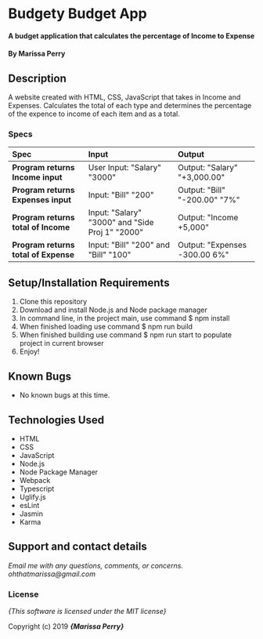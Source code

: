 # Budgety Budget App

#### A budget application that calculates the percentage of Income to Expense

#### By **Marissa Perry**

## Description

A website created with HTML, CSS, JavaScript that takes in Income and Expenses. Calculates the total of each type and determines the percentage of the expence to income of each item and as a total.


### Specs
| Spec | Input | Output |
| :-------------     | :------------- | :------------- |
| **Program returns Income input**| User Input: "Salary" "3000" | Output: "Salary" "+3,000.00" |
| **Program returns Expenses input**| Input: "Bill" "200" | Output: "Bill" "-200.00" "7%" |
| **Program returns total of Income** | Input: "Salary" "3000" and "Side Proj 1" "2000" | Output: "Income +5,000" |
| **Program returns total of Expense** | Input: "Bill" "200" and "Bill" "100" | Output: "Expenses -300.00  6%" |


## Setup/Installation Requirements

1. Clone this repository
2. Download and install Node.js and Node package manager
3. In command line, in the project main, use command $ npm install
4. When finished loading use command $ npm run build
5. When finished building use command $ npm run start to populate project in current browser
6. Enjoy!

## Known Bugs
* No known bugs at this time.

## Technologies Used
* HTML
* CSS   
* JavaScript
* Node.js
* Node Package Manager
* Webpack
* Typescript
* Uglify.js
* esLint
* Jasmin
* Karma


## Support and contact details

_Email me with any questions, comments, or concerns. ohthatmarissa@gmail.com_

### License

*{This software is licensed under the MIT license}*

Copyright (c) 2019 **_{Marissa Perry}_**
